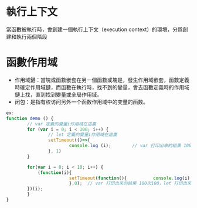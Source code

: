 # 執行上下文  
當函數被執行時，會創建一個執行上下文（execution context）的環境，分爲創建和執行兩個階段  
# 函數作用域  
- 作用域鏈：當塊或函數嵌套在另一個函數或塊是，發生作用域嵌套，函數定義時確定作用域鏈，而函數在執行時，找不到的變量，會去函數定義時的作用域鏈上找，直到找到變量或全局作用域。  
- 闭包：是指有权访问另外一个函数作用域中的变量的函数。

```js
ex:     
function demo () {
        // var 定義的變量i作用域在這裏
        for (var i = 0; i < 100; i++) {
                // let 定義的變量i作用域在這裏
                setTimeout(()=>{
                        console.log (i);        // var 打印出來的結果 100次100，let 打印出來的結果 1-100
                }, 1)
        }

        for(var	i = 0; i < 10; i++) {
	        (function(i){
                        setTimeout(function(){			console.log(i);
                        },0);  // var 打印出來的結果 100次100，let 打印出來的結果 1-10
		})(i);	
        }
}
```
